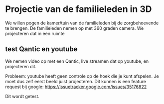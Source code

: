 # Projectie van de familieleden in 3D

We willen pogen de kamer/tuin van de familieleden bij de zorgbehoevende te brengen. De familieleden nemen op met 360 graden camera.
We projecteren dat in een ruimte

## test Qantic en youtube
We nemen video op met een Qantic, live streamen dat op youtube, en projecteren dit. 

Probleem: youtube heeft geen controle op de hoek die je kunt afspelen. Je moet dus zelf eerst beeld juist projecteren. 
Dit kunnen is een feature request bij google: https://issuetracker.google.com/issues/35176822

Dit wordt getest.